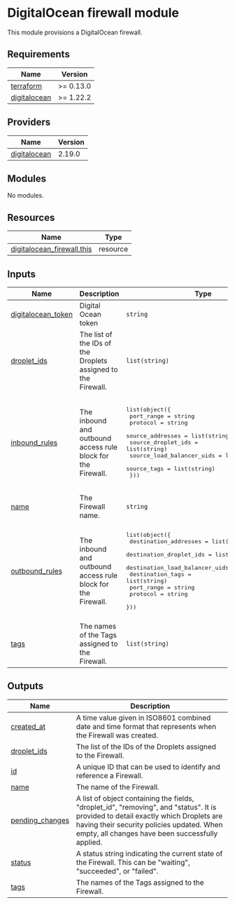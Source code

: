 # DigitalOcean firewall module

This module provisions a DigitalOcean firewall.

<!-- BEGINNING OF PRE-COMMIT-TERRAFORM DOCS HOOK -->
## Requirements

| Name | Version |
|------|---------|
| <a name="requirement_terraform"></a> [terraform](#requirement\_terraform) | >= 0.13.0 |
| <a name="requirement_digitalocean"></a> [digitalocean](#requirement\_digitalocean) | >= 1.22.2 |

## Providers

| Name | Version |
|------|---------|
| <a name="provider_digitalocean"></a> [digitalocean](#provider\_digitalocean) | 2.19.0 |

## Modules

No modules.

## Resources

| Name | Type |
|------|------|
| [digitalocean_firewall.this](https://registry.terraform.io/providers/digitalocean/digitalocean/latest/docs/resources/firewall) | resource |

## Inputs

| Name | Description | Type | Default | Required |
|------|-------------|------|---------|:--------:|
| <a name="input_digitalocean_token"></a> [digitalocean\_token](#input\_digitalocean\_token) | Digital Ocean token | `string` | n/a | yes |
| <a name="input_droplet_ids"></a> [droplet\_ids](#input\_droplet\_ids) | The list of the IDs of the Droplets assigned to the Firewall. | `list(string)` | `[]` | no |
| <a name="input_inbound_rules"></a> [inbound\_rules](#input\_inbound\_rules) | The inbound and outbound access rule block for the Firewall. | <pre>list(object({<br>    port_range                = string<br>    protocol                  = string<br>    source_addresses          = list(string)<br>    source_droplet_ids        = list(string)<br>    source_load_balancer_uids = list(string)<br>    source_tags               = list(string)<br>  }))</pre> | <pre>[<br>  {<br>    "port_range": "",<br>    "protocol": "",<br>    "source_addresses": [],<br>    "source_droplet_ids": [],<br>    "source_load_balancer_uids": [],<br>    "source_tags": []<br>  }<br>]</pre> | no |
| <a name="input_name"></a> [name](#input\_name) | The Firewall name. | `string` | n/a | yes |
| <a name="input_outbound_rules"></a> [outbound\_rules](#input\_outbound\_rules) | The inbound and outbound access rule block for the Firewall. | <pre>list(object({<br>    destination_addresses          = list(string)<br>    destination_droplet_ids        = list(string)<br>    destination_load_balancer_uids = list(string)<br>    destination_tags               = list(string)<br>    port_range                     = string<br>    protocol                       = string<br>  }))</pre> | <pre>[<br>  {<br>    "destination_addresses": [],<br>    "destination_droplet_ids": [],<br>    "destination_load_balancer_uids": [],<br>    "destination_tags": [],<br>    "port_range": "",<br>    "protocol": ""<br>  }<br>]</pre> | no |
| <a name="input_tags"></a> [tags](#input\_tags) | The names of the Tags assigned to the Firewall. | `list(string)` | `[]` | no |

## Outputs

| Name | Description |
|------|-------------|
| <a name="output_created_at"></a> [created\_at](#output\_created\_at) | A time value given in ISO8601 combined date and time format that represents when the Firewall was created. |
| <a name="output_droplet_ids"></a> [droplet\_ids](#output\_droplet\_ids) | The list of the IDs of the Droplets assigned to the Firewall. |
| <a name="output_id"></a> [id](#output\_id) | A unique ID that can be used to identify and reference a Firewall. |
| <a name="output_name"></a> [name](#output\_name) | The name of the Firewall. |
| <a name="output_pending_changes"></a> [pending\_changes](#output\_pending\_changes) | A list of object containing the fields, "droplet\_id", "removing", and "status". It is provided to detail exactly which Droplets are having their security policies updated. When empty, all changes have been successfully applied. |
| <a name="output_status"></a> [status](#output\_status) | A status string indicating the current state of the Firewall. This can be "waiting", "succeeded", or "failed". |
| <a name="output_tags"></a> [tags](#output\_tags) | The names of the Tags assigned to the Firewall. |
<!-- END OF PRE-COMMIT-TERRAFORM DOCS HOOK -->